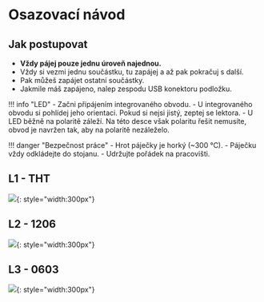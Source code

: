 # Osazovací návod

## Jak postupovat

- **Vždy pájej pouze jednu úroveň najednou.**
- Vždy si vezmi jednu součástku, tu zapájej a až pak pokračuj s další.
- Pak můžeš zapájet ostatní součástky.
- Jakmile máš zapájeno, nalep zespodu USB konektoru podložku.

!!! info "LED"
	- Začni připájením integrovaného obvodu.
    	- U integrovaného obvodu si pohlídej jeho orientaci. Pokud si nejsi jistý, zeptej se lektora.
	- U LED běžně na polaritě záleží. Na této desce však polaritu řešit nemusíte, obvod je navržen tak, aby na polaritě nezáleželo.



!!! danger "Bezpečnost práce"
	- Hrot páječky je horký (~300 °C).
	- Páječku vždy odkládejte do stojanu.
	- Udržujte pořádek na pracovišti.


## L1 - THT

![](/media/solderingChallenge-L1.png){: style="width:300px"}


## L2 - 1206
![](/media/solderingChallenge-L2.png){: style="width:300px"}


## L3 - 0603
![](/media/solderingChallenge-L3.png){: style="width:300px"}

